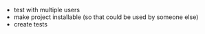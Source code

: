 - test with multiple users
- make project installable (so that could be used by someone else)
- create tests
